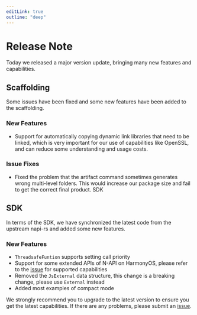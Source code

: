 ```yaml
---
editLink: true
outline: "deep"
---
```


# Release Note
Today we released a major version update, bringing many new features and capabilities.

## Scaffolding
Some issues have been fixed and some new features have been added to the scaffolding.

### New Features
- Support for automatically copying dynamic link libraries that need to be linked, which is very important for our use of capabilities like OpenSSL, and can reduce some understanding and usage costs.

### Issue Fixes
- Fixed the problem that the artifact command sometimes generates wrong multi-level folders. This would increase our package size and fail to get the correct final product.
SDK

## SDK
In terms of the SDK, we have synchronized the latest code from the upstream napi-rs and added some new features.

### New Features
- `ThreadsafeFuntion` supports setting call priority
- Support for some extended APIs of N-API on HarmonyOS, please refer to the [issue](https://github.com/ohos-rs/example/issues/15) for supported capabilities
- Removed the `JsExternal` data structure, this change is a breaking change, please use `External` instead
- Added most examples of compact mode


We strongly recommend you to upgrade to the latest version to ensure you get the latest capabilities. If there are any problems, please submit an [issue](https://github.com/ohos-rs/example/issues).

